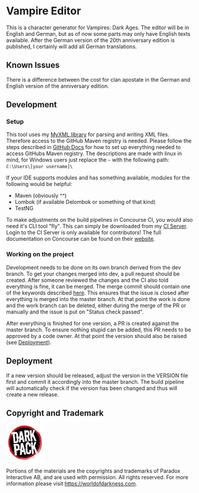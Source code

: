 # Vampire Editor

This is a character generator for Vampires: Dark Ages.
The editor will be in English and German, but as of now some parts may only have English texts available. After the German version of the 20th anniversary edition is published, I certainly will add all German translations.

## Known Issues

There is a difference between the cost for clan apostate in the German and English version of the anniversary edition.

## Development

### Setup
This tool uses my [MyXML library](https://github.com/Antafes/MyXML) for parsing and writing XML files.
Therefore access to the GitHub Maven registry is needed.
Please follow the steps described in [GitHub Docs](https://docs.github.com/en/packages/working-with-a-github-packages-registry/working-with-the-apache-maven-registry) for how to set up everything needed to access GitHubs Maven registry.
The descriptions are made with linux in mind, for Windows users just replace the `~` with the following path: `C:\Users\[your username]\`

If your IDE supports modules and has something available, modules for the following would be helpful:
- Maven (obviously ^^)
- Lombok (if available Delombok or something of that kind)
- TestNG

To make adjustments on the build pipelines in Concourse CI, you would also need it's CLI tool "fly".
This can simply be downloaded from my [CI Server](https://ci.wafriv.de/).
Login to the CI Server is only available for contributors!
The full documentation on Concourse can be found on their [website](https://concourse-ci.org/docs.html).

### Working on the project

Development needs to be done on its own branch derived from the dev branch.
To get your changes merged into dev, a pull request should be created.
After someone reviewed the changes and the CI also told everything is fine, it can be merged.
The merge commit should contain one of the keywords described [here](https://docs.github.com/en/issues/tracking-your-work-with-issues/linking-a-pull-request-to-an-issue).
This ensures that the issue is closed after everything is merged into the master branch.
At that point the work is done and the work branch can be deleted, either during the merge of the PR or manually and the issue is put on "Status check passed".

After everything is finished for one version, a PR is created against the master branch.
To ensure nothing stupid can be added, this PR needs to be approved by a code owner.
At that point the version should also be raised (see [Deployment](#deployment)).

## Deployment

If a new version should be released, adjust the version in the VERSION file first and commit it accordingly into the master branch.
The build pipeline will automatically check if the version has been changed and thus will create a new release.

## Copyright and Trademark

<img src="src/main/resources/images/darkPackLogo.png" width="100" />

Portions of the materials are the copyrights and trademarks of Paradox Interactive AB, and are used with permission. 
All rights reserved. 
For more information please visit https://worldofdarkness.com.
